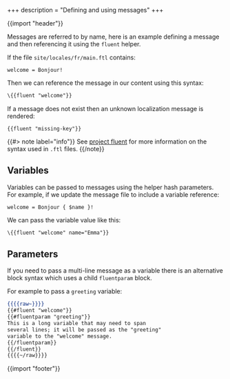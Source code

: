 +++
description = "Defining and using messages"
+++

{{import "header"}}

Messages are referred to by name, here is an example defining a message and then referencing it using the `fluent` helper.

If the file `site/locales/fr/main.ftl` contains:

```text
welcome = Bonjour!
```

Then we can reference the message in our content using this syntax:

```handlebars
\{{fluent "welcome"}}
```

If a message does not exist then an unknown localization message is rendered:

```text
{{fluent "missing-key"}}
```

{{#> note label="info"}}
See [project fluent][] for more information on the syntax used in `.ftl` files.
{{/note}}

## Variables

Variables can be passed to messages using the helper hash parameters. For example, if we update the message file to include a variable reference:

```text
welcome = Bonjour { $name }!
```

We can pass the variable value like this:

```handlebars
\{{fluent "welcome" name="Emma"}}
```

## Parameters

If you need to pass a multi-line message as a variable there is an alternative block syntax which uses a child `fluentparam` block.

For example to pass a `greeting` variable:

```handlebars
{{{{raw~}}}}
{{#fluent "welcome"}}
{{#fluentparam "greeting"}}
This is a long variable that may need to span
several lines; it will be passed as the "greeting"
variable to the "welcome" message.
{{/fluentparam}}
{{/fluent}}
{{{{~/raw}}}}
```

{{import "footer"}}

[project fluent]: https://www.projectfluent.org/
